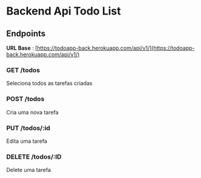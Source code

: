 # Backend Api Todo List

## Endpoints
**URL Base** : [https://todoapp-back.herokuapp.com/api/v1/](https://todoapp-back.herokuapp.com/api/v1/)

### GET /todos
Seleciona todos as tarefas criadas

### POST /todos
Cria uma nova tarefa

### PUT /todos/:id
Edita uma tarefa

### DELETE /todos/:ID
Delete uma tarefa

